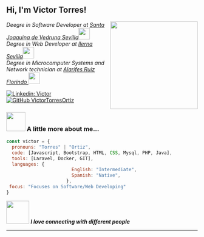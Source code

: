 <h2> Hi, I'm Victor Torres!</h2>
<img align='right' src="https://media.giphy.com/media/l46ChKeGsmsfE3Un6/giphy.gif" width="230">
<p><em>Deegre in Software Developer at <a href="https://vedrunasevilla.org/">Santa Joaquina de Vedruna Sevilla</a><img src="https://media.giphy.com/media/fYSnHlufseco8Fh93Z/giphy.gif" width="30"></br>Degree in Web Developer at <a href="https://www.ilerna.es/">Ilerna Sevilla</a><img src="https://media.giphy.com/media/WUlplcMpOCEmTGBtBW/giphy.gif" width="30"><br>Degree in Microcomputer Systems and Network technician at <a href="https://www.iesalarifes.es/">Alarifes Ruiz Florindo </a><img src="https://media.giphy.com/media/eIAopzF9lGaYPClAHa/giphy.gif" width="30">
</em></p>


[![Linkedin: Victor](https://img.shields.io/badge/-Victor-blue?style=flat-square&logo=Linkedin&logoColor=white&link=https://www.linkedin.com/in/v%C3%ADctor-torres-ortiz-78178b253/)](https://www.linkedin.com/in/v%C3%ADctor-torres-ortiz-78178b253/)
[![GitHub VictorTorresOrtiz](https://img.shields.io/github/followers/VictorTorresOrtiz?label=follow&style=social)](https://github.com/VictorTorresOrtiz)


### <img src="https://media.giphy.com/media/VgCDAzcKvsR6OM0uWg/giphy.gif" width="50"> A little more about me...  

```javascript
const victor = {
  pronouns: "Torres" | "Ortiz",
  code: [Javascript, Bootstrap, HTML, CSS, Mysql, PHP, Java],
  tools: [Laravel, Docker, GIT],
  languages: {
                        English: "Intermediate",
                        Spanish: "Native",
                      },
 focus: "Focuses on Software/Web Developing"
}
```

<img src="https://media.giphy.com/media/LnQjpWaON8nhr21vNW/giphy.gif" width="60"> <em><b>I love connecting with different people</b></em>

---
